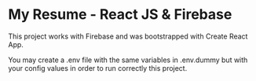 
# My Resume - React JS & Firebase
This project works with Firebase and was bootstrapped with Create React App.

You may create a .env file with the same variables in .env.dummy but with your config values in order to run correctly this project.